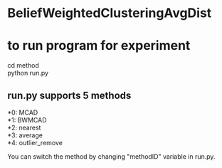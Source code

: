 ﻿# BeliefWeightedClusteringAvgDist

# to run program for experiment  
cd method  
python run.py  
  
## run.py supports 5 methods  
*0: MCAD  
*1: BWMCAD  
*2: nearest  
*3: average  
*4: outlier_remove  
  
You can switch the method by changing "methodID" variable in run.py.  
